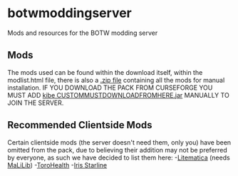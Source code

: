 # botwmoddingserver
Mods and resources for the BOTW modding server

## Mods
The mods used can be found within the download itself, within the modlist.html file, there is also a [.zip file](https://mega.nz/file/jfZ3lQLK#u2vDjPATF3Adv9WvxgtcYuOG1x26gWwgqwFMfEoZXxA) containing all the mods for manual installation.
IF YOU DOWNLOAD THE PACK FROM CURSEFORGE YOU MUST ADD [kibe CUSTOMMUSTDOWNLOADFROMHERE.jar](https://github.com/NoPyro/botwmoddingserver/raw/main/kibe%20CUSTOMMUSTDOWNLOADFROMHERE.jar) MANUALLY TO JOIN THE SERVER.


## Recommended Clientside Mods
Certain clientside mods (the server doesn't need them, only you) have been omitted from the pack, due to believing their addition may not be preferred by everyone, as such we have decided to list them here:
-[Litematica](https://www.curseforge.com/minecraft/mc-mods/litematica) (needs [MaLiLib](https://www.curseforge.com/minecraft/mc-mods/malilib))
-[ToroHealth](https://www.curseforge.com/minecraft/mc-mods/torohealth-damage-indicators)
-[Iris Starline](https://github.com/HyperCubeMC/Iris)
